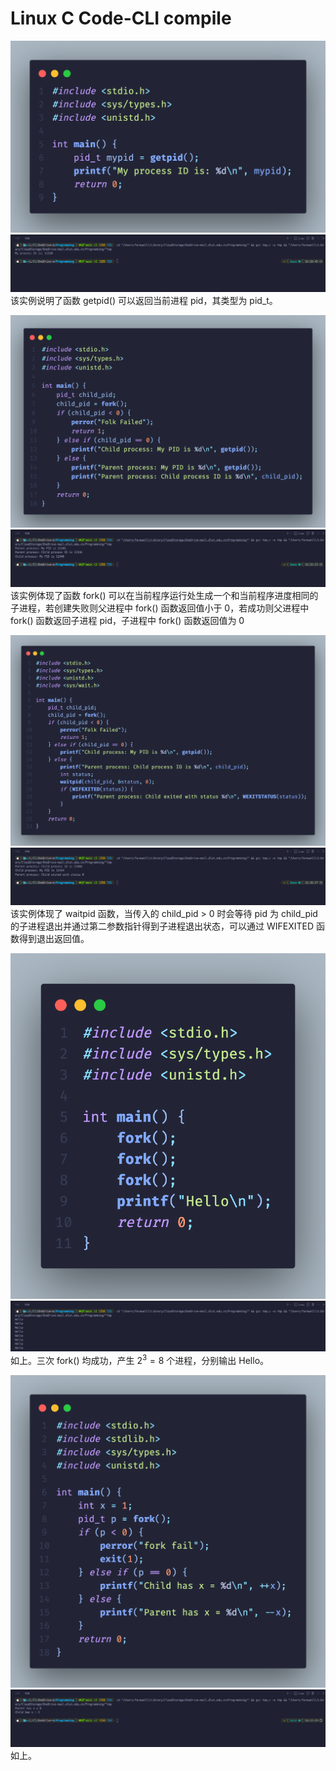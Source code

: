 # Linux C Code-CLI compile

![](./images/1.png)
![](./images/2.png)
该实例说明了函数 getpid() 可以返回当前进程 pid，其类型为 pid_t。

![](./images/3.png)
![](./images/4.png)
该实例体现了函数 fork() 可以在当前程序运行处生成一个和当前程序进度相同的子进程，若创建失败则父进程中 fork() 函数返回值小于 0，若成功则父进程中 fork() 函数返回子进程 pid，子进程中 fork() 函数返回值为 0

![](./images/5.png)
![](./images/6.png)
该实例体现了 waitpid 函数，当传入的 child_pid > 0 时会等待 pid 为 child_pid 的子进程退出并通过第二参数指针得到子进程退出状态，可以通过 WIFEXITED 函数得到退出返回值。

![](./images/7.png)
![](./images/8.png)
如上。三次 fork() 均成功，产生 $2^3 = 8$ 个进程，分别输出 Hello。

![](./images/11.png)
![](./images/12.png)
如上。